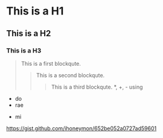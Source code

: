 # This is a H1
## This is a H2
### This is a H3
> This is a first blockqute.
>	> This is a second blockqute.
>	>	> This is a third blockqute.
*, +, - using
+ do
 + rae
  - mi
 
 https://gist.github.com/ihoneymon/652be052a0727ad59601
